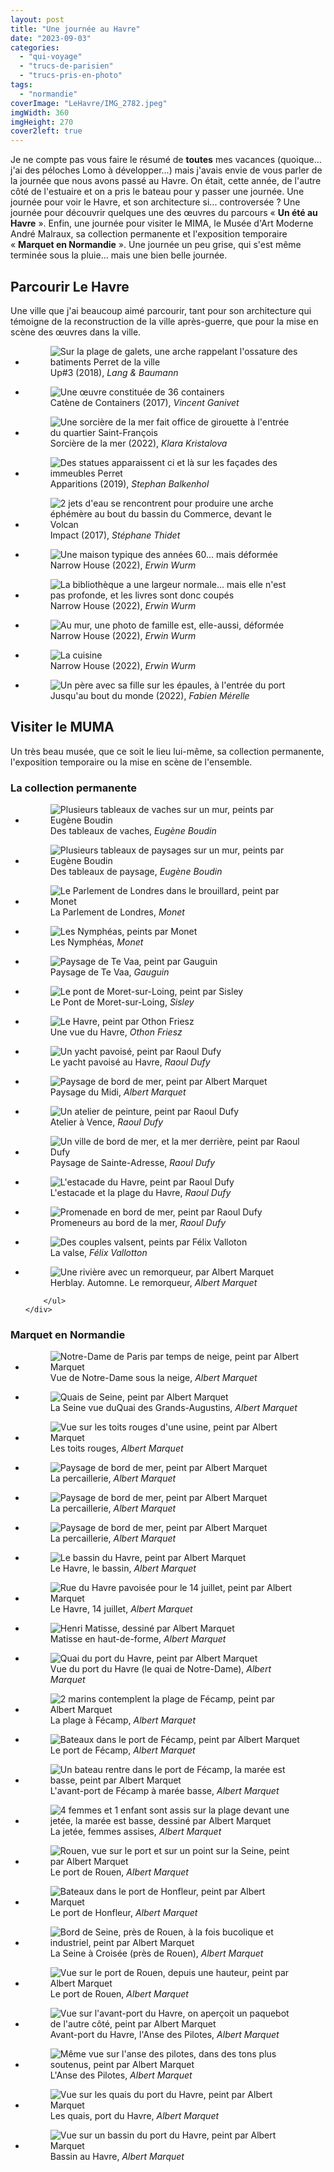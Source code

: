 ```yaml
---
layout: post
title: "Une journée au Havre"
date: "2023-09-03"
categories: 
  - "qui-voyage"
  - "trucs-de-parisien"
  - "trucs-pris-en-photo"
tags: 
  - "normandie"
coverImage: "LeHavre/IMG_2782.jpeg"
imgWidth: 360
imgHeight: 270
cover2left: true
---
```


Je ne compte pas vous faire le résumé de <strong>toutes</strong> mes vacances (quoique... j'ai des péloches Lomo à développer...) mais j'avais envie de vous parler de la journée que nous avons passé au Havre. On était, cette année, de l'autre côté de l'estuaire et on a pris le bateau pour y passer une journée. Une journée pour voir le Havre, et son architecture si... controversée&nbsp;? Une journée pour découvrir quelques une des œuvres du parcours «&nbsp;<strong>Un été au Havre</strong>&nbsp;». Enfin, une journée pour visiter le <abbr>MIMA</abbr>, le Musée d'Art Moderne André Malraux, sa collection permanente et l'exposition temporaire «&nbsp;<strong>Marquet en Normandie</strong>&nbsp;». Une journée un peu grise, qui s'est même terminée sous la pluie... mais une bien belle journée.

<h2>Parcourir Le Havre</h2>

<p>Une ville que j'ai beaucoup aimé parcourir, tant pour son architecture qui témoigne de la reconstruction de la ville après-guerre, que pour la mise en scène des œuvres dans la ville.</p>

<div id="havre-slider" class="splide">
	<div class="splide__track">
		<ul class="splide__list">
			<li class="splide__slide"><div class="lightbox">
				<figure>
					<picture>
						<source srcset="/images/2023/09/LeHavre/IMG_2912.webp" type="image/webp">
						<img src="/images/2023/09/LeHavre/IMG_2912.jpeg" alt="Sur la plage de galets, une arche rappelant l'ossature des batiments Perret de la ville">
					</picture>
					<figcaption><span lang="en">Up#3</span> (2018), <em>Lang & Baumann</em></figcaption>
				</figure>
			</div></li>
			<li class="splide__slide"><div class="lightbox">
				<figure>
					<picture>
						<source srcset="/images/2023/09/LeHavre/IMG_2769.webp" type="image/webp">
						<img src="/images/2023/09/LeHavre/IMG_2769.jpeg" alt="Une œuvre constituée de 36 containers">
					</picture>
					<figcaption>Catène de Containers (2017), <em>Vincent Ganivet</em></figcaption>
				</figure>
			</div></li>
			<li class="splide__slide"><div class="lightbox">
				<figure>
					<picture>
						<source srcset="/images/2023/09/LeHavre/IMG_2852.webp" type="image/webp">
						<img src="/images/2023/09/LeHavre/IMG_2852.jpeg" alt="Une sorcière de la mer fait office de girouette à l'entrée du quartier Saint-François">
					</picture>
					<figcaption>Sorcière de la mer (2022), <em>Klara Kristalova</em></figcaption>
				</figure>
			</div></li>
			<li class="splide__slide"><div class="lightbox">
				<figure>
					<picture>
						<source srcset="/images/2023/09/LeHavre/IMG_2862.webp" type="image/webp">
						<img src="/images/2023/09/LeHavre/IMG_2862.jpeg" alt="Des statues apparaissent ci et là sur les façades des immeubles Perret">
					</picture>
					<figcaption>Apparitions (2019), <em>Stephan Balkenhol</em></figcaption>
				</figure>
			</div></li>
			<li class="splide__slide"><div class="lightbox">
				<figure>
					<picture>
						<source srcset="/images/2023/09/LeHavre/IMG_2891.webp" type="image/webp">
						<img src="/images/2023/09/LeHavre/IMG_2891.jpeg" alt="2 jets d'eau se rencontrent pour produire une arche éphémère au bout du bassin du Commerce, devant le Volcan">
					</picture>
					<figcaption>Impact (2017), <em>Stéphane Thidet</em></figcaption>
				</figure>
			</div></li>
			<li class="splide__slide"><div class="lightbox">
				<figure>
					<picture>
						<source srcset="/images/2023/09/LeHavre/IMG_2898.webp" type="image/webp">
						<img src="/images/2023/09/LeHavre/IMG_2898.jpeg" alt="Une maison typique des années 60... mais déformée">
					</picture>
					<figcaption><span lang="en">Narrow House</span> (2022), <em>Erwin Wurm</em></figcaption>
				</figure>
			</div></li>
			<li class="splide__slide"><div class="lightbox">
				<figure>
					<picture>
						<source srcset="/images/2023/09/LeHavre/IMG_2900.webp" type="image/webp">
						<img src="/images/2023/09/LeHavre/IMG_2900.jpeg" alt="La bibliothèque a une largeur normale... mais elle n'est pas profonde, et les livres sont donc coupés">
					</picture>
					<figcaption><span lang="en">Narrow House</span> (2022), <em>Erwin Wurm</em></figcaption>
				</figure>
			</div></li>
			<li class="splide__slide"><div class="lightbox">
				<figure>
					<picture>
						<source srcset="/images/2023/09/LeHavre/IMG_2901.webp" type="image/webp">
						<img src="/images/2023/09/LeHavre/IMG_2901.jpeg" alt="Au mur, une photo de famille est, elle-aussi, déformée">
					</picture>
					<figcaption><span lang="en">Narrow House</span> (2022), <em>Erwin Wurm</em></figcaption>
				</figure>
			</div></li>
			<li class="splide__slide"><div class="lightbox">
				<figure>
					<picture>
						<source srcset="/images/2023/09/LeHavre/IMG_2903.webp" type="image/webp">
						<img src="/images/2023/09/LeHavre/IMG_2903.jpeg" alt="La cuisine">
					</picture>
					<figcaption><span lang="en">Narrow House</span> (2022), <em>Erwin Wurm</em></figcaption>
				</figure>
			</div></li>
			<li class="splide__slide"><div class="lightbox">
				<figure>
					<picture>
						<source srcset="/images/2023/09/LeHavre/IMG_2940.webp" type="image/webp">
						<img src="/images/2023/09/LeHavre/IMG_2940.jpeg" alt="Un père avec sa fille sur les épaules, à l'entrée du port">
					</picture>
					<figcaption>Jusqu'au bout du monde (2022), <em>Fabien Mérelle</em></figcaption>
				</figure>
			</div></li>
		</ul>
	</div>
</div>

<h2>Visiter le <abbr>MUMA</abbr></h2>

<p>Un très beau musée, que ce soit le lieu lui-même, sa collection permanente, l'exposition temporaire ou la mise en scène de l'ensemble.</p>

<h3>La collection permanente</h3>

<div id="MUMA-slider" class="splide">
	<div class="splide__track">
		<ul class="splide__list">
			<li class="splide__slide"><div class="lightbox">
				<figure>
					<picture>
						<source srcset="/images/2023/09/LeHavre/IMG_2842.webp" type="image/webp">
						<img src="/images/2023/09/LeHavre/IMG_2842.jpeg" alt="Plusieurs tableaux de vaches sur un mur, peints par Eugène Boudin">
					</picture>
					<figcaption>Des tableaux de vaches, <em>Eugène Boudin</em></figcaption>
				</figure>
			</div></li>
			<li class="splide__slide"><div class="lightbox">
				<figure>
					<picture>
						<source srcset="/images/2023/09/LeHavre/IMG_2848.webp" type="image/webp">
						<img src="/images/2023/09/LeHavre/IMG_2848.jpeg" alt="Plusieurs tableaux de paysages sur un mur, peints par Eugène Boudin">
					</picture>
					<figcaption>Des tableaux de paysage, <em>Eugène Boudin</em></figcaption>
				</figure>
			</div></li>
			<li class="splide__slide"><div class="lightbox">
				<figure>
					<picture>
						<source srcset="/images/2023/09/LeHavre/IMG_2793.webp" type="image/webp">
						<img src="/images/2023/09/LeHavre/IMG_2793.jpeg" alt="Le Parlement de Londres dans le brouillard, peint par Monet">
					</picture>
					<figcaption>La Parlement de Londres, <em>Monet</em></figcaption>
				</figure>
			</div></li>
			<li class="splide__slide"><div class="lightbox">
				<figure>
					<picture>
						<source srcset="/images/2023/09/LeHavre/IMG_2794.webp" type="image/webp">
						<img src="/images/2023/09/LeHavre/IMG_2794.jpeg" alt="Les Nymphéas, peints par Monet">
					</picture>
					<figcaption>Les Nymphéas, <em>Monet</em></figcaption>
				</figure>
			</div></li>
			<li class="splide__slide"><div class="lightbox">
				<figure>
					<picture>
						<source srcset="/images/2023/09/LeHavre/IMG_2798.webp" type="image/webp">
						<img src="/images/2023/09/LeHavre/IMG_2798.jpeg" alt="Paysage de Te Vaa, peint par Gauguin">
					</picture>
					<figcaption>Paysage de Te Vaa, <em>Gauguin</em></figcaption>
				</figure>
			</div></li>
			<li class="splide__slide"><div class="lightbox">
				<figure>
					<picture>
						<source srcset="/images/2023/09/LeHavre/IMG_2799.webp" type="image/webp">
						<img src="/images/2023/09/LeHavre/IMG_2799.jpeg" alt="Le pont de Moret-sur-Loing, peint par Sisley">
					</picture>
					<figcaption>Le Pont de Moret-sur-Loing, <em>Sisley</em></figcaption>
				</figure>
			</div></li>
			<li class="splide__slide"><div class="lightbox">
				<figure>
					<picture>
						<source srcset="/images/2023/09/LeHavre/IMG_2801.webp" type="image/webp">
						<img src="/images/2023/09/LeHavre/IMG_2801.jpeg" alt="Le Havre, peint par Othon Friesz">
					</picture>
					<figcaption>Une vue du Havre, <em>Othon Friesz</em></figcaption>
				</figure>
			</div></li>
			<li class="splide__slide"><div class="lightbox">
				<figure>
					<picture>
						<source srcset="/images/2023/09/LeHavre/IMG_2802.webp" type="image/webp">
						<img src="/images/2023/09/LeHavre/IMG_2802.jpeg" alt="Un yacht pavoisé, peint par Raoul Dufy">
					</picture>
					<figcaption>Le yacht pavoisé au Havre, <em>Raoul Dufy</em></figcaption>
				</figure>
			</div></li>
			<li class="splide__slide"><div class="lightbox">
				<figure>
					<picture>
						<source srcset="/images/2023/09/LeHavre/IMG_2804.webp" type="image/webp">
						<img src="/images/2023/09/LeHavre/IMG_2804.jpeg" alt="Paysage de bord de mer, peint par Albert Marquet">
					</picture>
					<figcaption>Paysage du Midi, <em>Albert Marquet</em></figcaption>
				</figure>
			</div></li>
			<li class="splide__slide"><div class="lightbox">
				<figure>
					<picture>
						<source srcset="/images/2023/09/LeHavre/IMG_2806.webp" type="image/webp">
						<img src="/images/2023/09/LeHavre/IMG_2806.jpeg" alt="Un atelier de peinture, peint par Raoul Dufy">
					</picture>
					<figcaption>Atelier à Vence, <em>Raoul Dufy</em></figcaption>
				</figure>
			</div></li>
			<li class="splide__slide"><div class="lightbox">
				<figure>
					<picture>
						<source srcset="/images/2023/09/LeHavre/IMG_2808.webp" type="image/webp">
						<img src="/images/2023/09/LeHavre/IMG_2808.jpeg" alt="Un ville de bord de mer, et la mer derrière, peint par Raoul Dufy">
					</picture>
					<figcaption>Paysage de Sainte-Adresse, <em>Raoul Dufy</em></figcaption>
				</figure>
			</div></li>
			<li class="splide__slide"><div class="lightbox">
				<figure>
					<picture>
						<source srcset="/images/2023/09/LeHavre/IMG_2809.webp" type="image/webp">
						<img src="/images/2023/09/LeHavre/IMG_2809.jpeg" alt="L'estacade du Havre, peint par Raoul Dufy">
					</picture>
					<figcaption>L'estacade et la plage du Havre, <em>Raoul Dufy</em></figcaption>
				</figure>
			</div></li>
			<li class="splide__slide"><div class="lightbox">
				<figure>
					<picture>
						<source srcset="/images/2023/09/LeHavre/IMG_2809.webp" type="image/webp">
						<img src="/images/2023/09/LeHavre/IMG_2809.jpeg" alt="Promenade en bord de mer, peint par Raoul Dufy">
					</picture>
					<figcaption>Promeneurs au bord de la mer, <em>Raoul Dufy</em></figcaption>
				</figure>
			</div></li>
			<li class="splide__slide"><div class="lightbox">
				<figure>
					<picture>
						<source srcset="/images/2023/09/LeHavre/IMG_2844.webp" type="image/webp">
						<img src="/images/2023/09/LeHavre/IMG_2844.jpeg" alt="Des couples valsent, peints par Félix Valloton">
					</picture>
					<figcaption>La valse, <em>Félix Vallotton</em></figcaption>
				</figure>
			</div></li>
			<li class="splide__slide"><div class="lightbox">
				<figure>
					<picture>
						<source srcset="/images/2023/09/LeHavre/IMG_2846.webp" type="image/webp">
						<img src="/images/2023/09/LeHavre/IMG_2846.jpeg" alt="Une rivière avec un remorqueur, par Albert Marquet">
					</picture>
					<figcaption>Herblay. Automne. Le remorqueur, <em>Albert Marquet</em></figcaption>
				</figure>
			</div></li>


		</ul>
	</div>
</div>

<h3>Marquet en Normandie</h3>

<div id="Marquet-slider" class="splide">
	<div class="splide__track">
		<ul class="splide__list">
			<li class="splide__slide"><div class="lightbox">
				<figure>
					<picture>
						<source srcset="/images/2023/09/LeHavre/IMG_2811.webp" type="image/webp">
						<img src="/images/2023/09/LeHavre/IMG_2811.jpeg" alt="Notre-Dame de Paris par temps de neige, peint par Albert Marquet">
					</picture>
					<figcaption>Vue de Notre-Dame sous la neige, <em>Albert Marquet</em></figcaption>
				</figure>
			</div></li>
			<li class="splide__slide"><div class="lightbox">
				<figure>
					<picture>
						<source srcset="/images/2023/09/LeHavre/IMG_2812.webp" type="image/webp">
						<img src="/images/2023/09/LeHavre/IMG_2812.jpeg" alt="Quais de Seine, peint par Albert Marquet">
					</picture>
					<figcaption>La Seine vue duQuai des Grands-Augustins, <em>Albert Marquet</em></figcaption>
				</figure>
			</div></li>
			<li class="splide__slide"><div class="lightbox">
				<figure>
					<picture>
						<source srcset="/images/2023/09/LeHavre/IMG_2813.webp" type="image/webp">
						<img src="/images/2023/09/LeHavre/IMG_2813.jpeg" alt="Vue sur les toits rouges d'une usine, peint par Albert Marquet">
					</picture>
					<figcaption>Les toits rouges, <em>Albert Marquet</em></figcaption>
				</figure>
			</div></li>
			<li class="splide__slide"><div class="lightbox">
				<figure>
					<picture>
						<source srcset="/images/2023/09/LeHavre/IMG_2815.webp" type="image/webp">
						<img src="/images/2023/09/LeHavre/IMG_2815.jpeg" alt="Paysage de bord de mer, peint par Albert Marquet">
					</picture>
					<figcaption>La percaillerie, <em>Albert Marquet</em></figcaption>
				</figure>
			</div></li>
			<li class="splide__slide"><div class="lightbox">
				<figure>
					<picture>
						<source srcset="/images/2023/09/LeHavre/IMG_2816.webp" type="image/webp">
						<img src="/images/2023/09/LeHavre/IMG_2816.jpeg" alt="Paysage de bord de mer, peint par Albert Marquet">
					</picture>
					<figcaption>La percaillerie, <em>Albert Marquet</em></figcaption>
				</figure>
			</div></li>
			<li class="splide__slide"><div class="lightbox">
				<figure>
					<picture>
						<source srcset="/images/2023/09/LeHavre/IMG_2817.webp" type="image/webp">
						<img src="/images/2023/09/LeHavre/IMG_2817.jpeg" alt="Paysage de bord de mer, peint par Albert Marquet">
					</picture>
					<figcaption>La percaillerie, <em>Albert Marquet</em></figcaption>
				</figure>
			</div></li>
			<li class="splide__slide"><div class="lightbox">
				<figure>
					<picture>
						<source srcset="/images/2023/09/LeHavre/IMG_2818.webp" type="image/webp">
						<img src="/images/2023/09/LeHavre/IMG_2818.jpeg" alt="Le bassin du Havre, peint par Albert Marquet">
					</picture>
					<figcaption>Le Havre, le bassin, <em>Albert Marquet</em></figcaption>
				</figure>
			</div></li>
			<li class="splide__slide"><div class="lightbox">
				<figure>
					<picture>
						<source srcset="/images/2023/09/LeHavre/IMG_2819.webp" type="image/webp">
						<img src="/images/2023/09/LeHavre/IMG_2819.jpeg" alt="Rue du Havre pavoisée pour le 14 juillet, peint par Albert Marquet">
					</picture>
					<figcaption>Le Havre, 14 juillet, <em>Albert Marquet</em></figcaption>
				</figure>
			</div></li>
			<li class="splide__slide"><div class="lightbox">
				<figure>
					<picture>
						<source srcset="/images/2023/09/LeHavre/IMG_2820.webp" type="image/webp">
						<img src="/images/2023/09/LeHavre/IMG_2820.jpeg" alt="Henri Matisse, dessiné par Albert Marquet">
					</picture>
					<figcaption>Matisse en haut-de-forme, <em>Albert Marquet</em></figcaption>
				</figure>
			</div></li>
			<li class="splide__slide"><div class="lightbox">
				<figure>
					<picture>
						<source srcset="/images/2023/09/LeHavre/IMG_2824.webp" type="image/webp">
						<img src="/images/2023/09/LeHavre/IMG_2824.jpeg" alt="Quai du port du Havre, peint par Albert Marquet">
					</picture>
					<figcaption>Vue du port du Havre (le quai de Notre-Dame), <em>Albert Marquet</em></figcaption>
				</figure>
			</div></li>
			<li class="splide__slide"><div class="lightbox">
				<figure>
					<picture>
						<source srcset="/images/2023/09/LeHavre/IMG_2826.webp" type="image/webp">
						<img src="/images/2023/09/LeHavre/IMG_2826.jpeg" alt="2 marins contemplent la plage de Fécamp, peint par Albert Marquet">
					</picture>
					<figcaption>La plage à Fécamp, <em>Albert Marquet</em></figcaption>
				</figure>
			</div></li>
			<li class="splide__slide"><div class="lightbox">
				<figure>
					<picture>
						<source srcset="/images/2023/09/LeHavre/IMG_2827.webp" type="image/webp">
						<img src="/images/2023/09/LeHavre/IMG_2827.jpeg" alt="Bateaux dans le port de Fécamp, peint par Albert Marquet">
					</picture>
					<figcaption>Le port de Fécamp, <em>Albert Marquet</em></figcaption>
				</figure>
			</div></li>
			<li class="splide__slide"><div class="lightbox">
				<figure>
					<picture>
						<source srcset="/images/2023/09/LeHavre/IMG_2828.webp" type="image/webp">
						<img src="/images/2023/09/LeHavre/IMG_2828.jpeg" alt="Un bateau rentre dans le port de Fécamp, la marée est basse, peint par Albert Marquet">
					</picture>
					<figcaption>L'avant-port de Fécamp à marée basse, <em>Albert Marquet</em></figcaption>
				</figure>
			</div></li>
			<li class="splide__slide"><div class="lightbox">
				<figure>
					<picture>
						<source srcset="/images/2023/09/LeHavre/IMG_2829.webp" type="image/webp">
						<img src="/images/2023/09/LeHavre/IMG_2829.jpeg" alt="4 femmes et 1 enfant sont assis sur la plage devant une jetée, la marée est basse, dessiné par Albert Marquet">
					</picture>
					<figcaption>La jetée, femmes assises, <em>Albert Marquet</em></figcaption>
				</figure>
			</div></li>
			<li class="splide__slide"><div class="lightbox">
				<figure>
					<picture>
						<source srcset="/images/2023/09/LeHavre/IMG_2830.webp" type="image/webp">
						<img src="/images/2023/09/LeHavre/IMG_2830.jpeg" alt="Rouen, vue sur le port et sur un point sur la Seine, peint par Albert Marquet">
					</picture>
					<figcaption>Le port de Rouen, <em>Albert Marquet</em></figcaption>
				</figure>
			</div></li>
			<li class="splide__slide"><div class="lightbox">
				<figure>
					<picture>
						<source srcset="/images/2023/09/LeHavre/IMG_2831.webp" type="image/webp">
						<img src="/images/2023/09/LeHavre/IMG_2831.jpeg" alt="Bateaux dans le port de Honfleur, peint par Albert Marquet">
					</picture>
					<figcaption>Le port de Honfleur, <em>Albert Marquet</em></figcaption>
				</figure>
			</div></li>
			<li class="splide__slide"><div class="lightbox">
				<figure>
					<picture>
						<source srcset="/images/2023/09/LeHavre/IMG_2833.webp" type="image/webp">
						<img src="/images/2023/09/LeHavre/IMG_2833.jpeg" alt="Bord de Seine, près de Rouen, à la fois bucolique et industriel, peint par Albert Marquet">
					</picture>
					<figcaption>La Seine à Croisée (près de Rouen), <em>Albert Marquet</em></figcaption>
				</figure>
			</div></li>
			<li class="splide__slide"><div class="lightbox">
				<figure>
					<picture>
						<source srcset="/images/2023/09/LeHavre/IMG_2834.webp" type="image/webp">
						<img src="/images/2023/09/LeHavre/IMG_2834.jpeg" alt="Vue sur le port de Rouen, depuis une hauteur, peint par Albert Marquet">
					</picture>
					<figcaption>Le port de Rouen, <em>Albert Marquet</em></figcaption>
				</figure>
			</div></li>
			<li class="splide__slide"><div class="lightbox">
				<figure>
					<picture>
						<source srcset="/images/2023/09/LeHavre/IMG_2835.webp" type="image/webp">
						<img src="/images/2023/09/LeHavre/IMG_2835.jpeg" alt="Vue sur l'avant-port du Havre, on aperçoit un paquebot de l'autre côté, peint par Albert Marquet">
					</picture>
					<figcaption>Avant-port du Havre, l'Anse des Pilotes, <em>Albert Marquet</em></figcaption>
				</figure>
			</div></li>
			<li class="splide__slide"><div class="lightbox">
				<figure>
					<picture>
						<source srcset="/images/2023/09/LeHavre/IMG_2836.webp" type="image/webp">
						<img src="/images/2023/09/LeHavre/IMG_2836.jpeg" alt="Même vue sur l'anse des pilotes, dans des tons plus soutenus, peint par Albert Marquet">
					</picture>
					<figcaption>L'Anse des Pilotes, <em>Albert Marquet</em></figcaption>
				</figure>
			</div></li>
			<li class="splide__slide"><div class="lightbox">
				<figure>
					<picture>
						<source srcset="/images/2023/09/LeHavre/IMG_2837.webp" type="image/webp">
						<img src="/images/2023/09/LeHavre/IMG_2837.jpeg" alt="Vue sur les quais du port du Havre, peint par Albert Marquet">
					</picture>
					<figcaption>Les quais, port du Havre, <em>Albert Marquet</em></figcaption>
				</figure>
			</div></li>
			<li class="splide__slide"><div class="lightbox">
				<figure>
					<picture>
						<source srcset="/images/2023/09/LeHavre/IMG_2839.webp" type="image/webp">
						<img src="/images/2023/09/LeHavre/IMG_2839.jpeg" alt="Vue sur un bassin du port du Havre, peint par Albert Marquet">
					</picture>
					<figcaption>Bassin au Havre, <em>Albert Marquet</em></figcaption>
				</figure>
			</div></li>
		</ul>
	</div>
</div>
